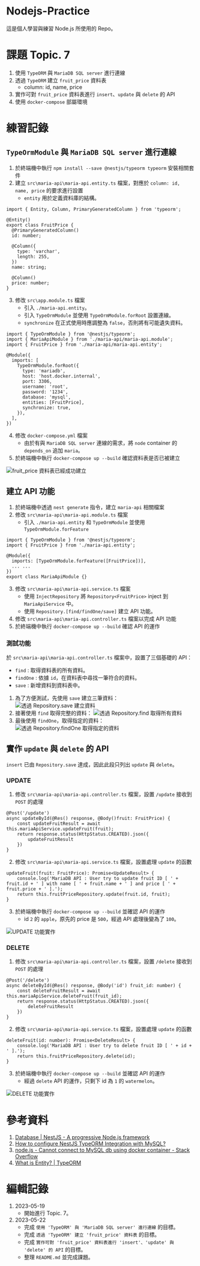 # Nodejs-Practice
這是個人學習與練習 Node.js 所使用的 Repo。

# 課題 Topic. 7
1. 使用 `TypeORM` 與 `MariaDB SQL server` 進行連線
2. 透過 `TypeORM` 建立 `fruit_price` 資料表
    - column: id, name, price
3. 實作可對 `fruit_price` 資料表進行 `insert`、`update` 與 `delete` 的 API
4. 使用 `docker-compose` 部屬環境

# 練習記錄
## `TypeOrmModule` 與 `MariaDB SQL server` 進行連線
1. 於終端機中執行 `npm install --save @nestjs/typeorm typeorm` 安裝相關套件
2. 建立 `src\maria-api\maria-api.entity.ts` 檔案，對應於 `column: id, name, price` 的要求進行設置
    - `entity` 用於定義資料庫的結構。
```
import { Entity, Column, PrimaryGeneratedColumn } from 'typeorm';

@Entity()
export class FruitPrice {
  @PrimaryGeneratedColumn()
  id: number;

  @Column({
    type: 'varchar',
    length: 255,
  })
  name: string;

  @Column()
  price: number;
}
```
3. 修改 `src\app.module.ts` 檔案
    - 引入 `./maria-api.entity`。
    - 引入 `TypeOrmModule` 並使用 `TypeOrmModule.forRoot` 設置連線。
    - `synchronize` 在正式使用時應調整為 `false`，否則將有可能遺失資料。
```
import { TypeOrmModule } from '@nestjs/typeorm';
import { MariaApiModule } from './maria-api/maria-api.module';
import { FruitPrice } from './maria-api/maria-api.entity';

@Module({
  imports: [
    TypeOrmModule.forRoot({
      type: 'mariadb',
      host: 'host.docker.internal',
      port: 3306,
      username: 'root',
      password: '1234',
      database: 'mysql',
      entities: [FruitPrice],
      synchronize: true,
    }),
  ],
})
```
4. 修改 `docker-compose.yml` 檔案
    - 由於有與 `MariaDB SQL server` 連線的需求，將 `node` container 的 `depends_on` 追加 `maria`。
5. 於終端機中執行 `docker-compose up --build` 確認資料表是否已被建立

![fruit_price 資料表已經成功建立](Image/01.png)

## 建立 API 功能
1. 於終端機中透過 `nest generate` 指令，建立 `maria-api` 相關檔案
2. 修改 `src\maria-api\maria-api.module.ts` 檔案
    - 引入 `./maria-api.entity` 和 `TypeOrmModule` 並使用 `TypeOrmModule.forFeature`    
```
import { TypeOrmModule } from '@nestjs/typeorm';
import { FruitPrice } from './maria-api.entity';

@Module({
  imports: [TypeOrmModule.forFeature([FruitPrice])],
  ... ...
})
export class MariaApiModule {}
```
3. 修改 `src\maria-api\maria-api.service.ts` 檔案
    - 使用 `InjectRepository` 將 `Repository<FruitPrice>` inject 到 `MariaApiService` 中。
    - 使用 `Repository.[find/findOne/save]` 建立 API 功能。
4. 修改 `src\maria-api\maria-api.controller.ts` 檔案以完成 API 功能
5. 於終端機中執行 `docker-compose up --build` 確認 API 的運作

### 測試功能
於 `src\maria-api\maria-api.controller.ts` 檔案中，設置了三個基礎的 API：
- `find` : 取得資料表的所有資料。
- `findOne` : 依據 `id`，在資料表中尋找一筆符合的資料。
- `save` : 新增資料到資料表中。

1. 為了方便測試，先使用 `save` 建立三筆資料：
![透過 Repository.save 建立資料](Image/02.png)
2. 接著使用 `find` 取得完整的資料：
![透過 Repository.find 取得所有資料](Image/03.png)
3. 最後使用 `findOne`，取得指定的資料：
![透過 Repository.findOne 取得指定的資料](Image/04.png)

## 實作 `update` 與 `delete` 的 API
`insert` 已由 `Repository.save` 達成，因此此段只列出 `update` 與 `delete`。

### UPDATE
1. 修改 `src\maria-api\maria-api.controller.ts` 檔案，設置 `/update` 接收到 `POST` 的處理
```
@Post('/update')
async updateById(@Res() response, @Body()fruit: FruitPrice) {
    const updateFruitResult = await this.mariaApiService.updateFruit(fruit);
    return response.status(HttpStatus.CREATED).json({
        updateFruitResult
    })
}
```
2. 修改 `src\maria-api\maria-api.service.ts` 檔案，設置處理 `update` 的函數
```
updateFruit(fruit: FruitPrice): Promise<UpdateResult> {
    console.log('MariaDB API : User try to update fruit ID [ ' + fruit.id + ' ] with name [ ' + fruit.name + ' ] and price [ ' + fruit.price + ' ].');
    return this.fruitPriceRepository.update(fruit.id, fruit);
}
```
3. 於終端機中執行 `docker-compose up --build` 並確認 API 的運作
    - id `2` 的 `apple`，原先的 price 是 `500`，經過 API 處理後變為了 `100`。

![UPDATE 功能實作](Image/05.png)

### DELETE
1. 修改 `src\maria-api\maria-api.controller.ts` 檔案，設置 `/delete` 接收到 `POST` 的處理
```
@Post('/delete')
async deleteById(@Res() response, @Body('id') fruit_id: number) {
    const deleteFruitResult = await this.mariaApiService.deleteFruit(fruit_id);
    return response.status(HttpStatus.CREATED).json({
        deleteFruitResult
    })
}
```
2. 修改 `src\maria-api\maria-api.service.ts` 檔案，設置處理 `update` 的函數
```
deleteFruit(id: number): Promise<DeleteResult> {
    console.log('MariaDB API : User try to delete fruit ID [ ' + id + ' ].');
    return this.fruitPriceRepository.delete(id);
}
```
3. 於終端機中執行 `docker-compose up --build` 並確認 API 的運作
    - 經過 `delete` API 的運作，只剩下 id 為 `1` 的 `watermelon`。

![DELETE 功能實作](Image/06.png)

# 參考資料
1. [Database | NestJS - A progressive Node.js framework](https://docs.nestjs.com/techniques/database)
2. [How to configure NestJS TypeORM Integration with MySQL?](https://progressivecoder.com/how-to-configure-nestjs-typeorm-integration-mysql/)
3. [node.js - Cannot connect to MySQL db using docker container - Stack Overflow](https://stackoverflow.com/questions/62740098/cannot-connect-to-mysql-db-using-docker-container)
4. [What is Entity? | TypeORM](https://typeorm.io/entities)

# 編輯記錄
1. 2023-05-19
    - 開始進行 Topic. 7。
2. 2023-05-22
    - 完成 `使用 'TypeORM' 與 'MariaDB SQL server' 進行連線` 的目標。
    - 完成 `透過 'TypeORM' 建立 'fruit_price' 資料表` 的目標。
    - 完成 `實作可對 'fruit_price' 資料表進行 'insert'、'update' 與 'delete' 的 API` 的目標。
    - 整理 `README.md` 並完成課題。
